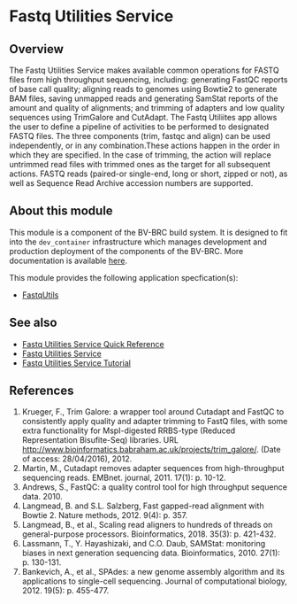 # Fastq Utilities Service

## Overview

The Fastq Utilities Service makes available common operations for FASTQ files from high throughput sequencing, including: generating FastQC reports of base call quality; aligning reads to genomes using Bowtie2 to generate BAM files, saving unmapped reads and generating SamStat reports of the amount and quality of alignments; and trimming of adapters and low quality sequences using TrimGalore and CutAdapt. The Fastq Utiliites app allows the user to define a pipeline of activities to be performed to designated FASTQ files. The three components (trim, fastqc and align) can be used independently, or in any combination.These actions happen in the order in which they are specified. In the case of trimming, the action will replace untrimmed read files with trimmed ones as the target for all subsequent actions. FASTQ reads (paired-or single-end, long or short, zipped or not), as well as Sequence Read Archive accession numbers are supported.  



## About this module

This module is a component of the BV-BRC build system. It is designed to fit into the
`dev_container` infrastructure which manages development and production deployment of
the components of the BV-BRC. More documentation is available [here](https://github.com/BV-BRC/dev_container/tree/master/README.md).

This module provides the following application specfication(s):
* [FastqUtils](app_specs/FastqUtils.md)


## See also

* [Fastq Utilities Service Quick Reference](https://www.bv-brc.org/docs/quick_references/services/fastq_utilities_service.html)
* [Fastq Utilities Service](https://www.bv-brc.org/docs/https://bv-brc.org/app/FastqUtil.html)
* [Fastq Utilities Service Tutorial](https://www.bv-brc.org/docs//tutorial/fastq_utilities/fastq_utilities.html)



## References


1. Krueger, F., Trim Galore: a wrapper tool around Cutadapt and FastQC to consistently apply quality and adapter trimming to FastQ files, with some extra functionality for MspI-digested RRBS-type (Reduced Representation Bisufite-Seq) libraries. URL http://www.bioinformatics.babraham.ac.uk/projects/trim_galore/. (Date of access: 28/04/2016), 2012.
2. Martin, M., Cutadapt removes adapter sequences from high-throughput sequencing reads. EMBnet. journal, 2011. 17(1): p. 10-12.
3. Andrews, S., FastQC: a quality control tool for high throughput sequence data. 2010.
4. Langmead, B. and S.L. Salzberg, Fast gapped-read alignment with Bowtie 2. Nature methods, 2012. 9(4): p. 357.
5. Langmead, B., et al., Scaling read aligners to hundreds of threads on general-purpose processors. Bioinformatics, 2018. 35(3): p. 421-432.
6. Lassmann, T., Y. Hayashizaki, and C.O. Daub, SAMStat: monitoring biases in next generation sequencing data. Bioinformatics, 2010. 27(1): p. 130-131.
7. Bankevich, A., et al., SPAdes: a new genome assembly algorithm and its applications to single-cell sequencing. Journal of computational biology, 2012. 19(5): p. 455-477.
